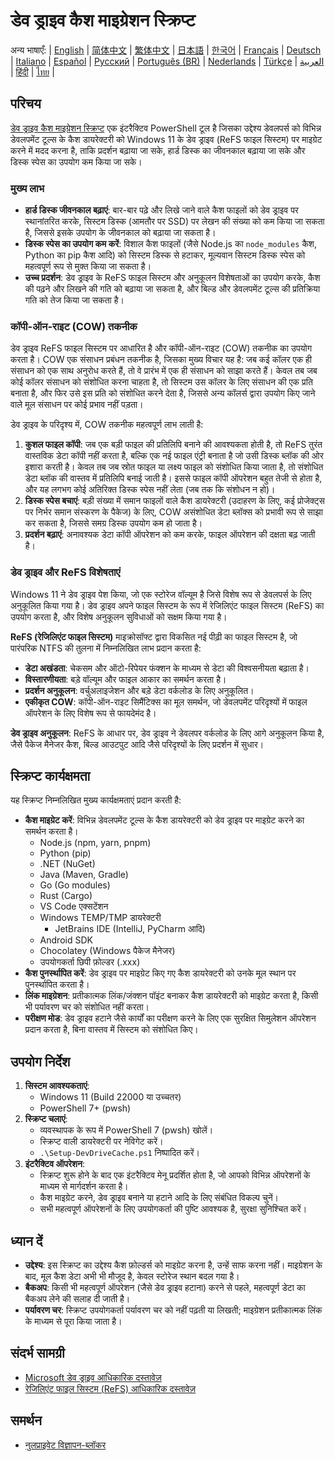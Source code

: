 # डेव ड्राइव कैश माइग्रेशन स्क्रिप्ट

अन्य भाषाएँ:
| [English](README.en-us.md) | [简体中文](README.md) | [繁体中文](README.zh-tw.md) | [日本語](README.ja-jp.md) | [한국어](README.ko-kr.md) | [Français](README.fr-fr.md) | [Deutsch](README.de-de.md) | [Italiano](README.it-it.md) | [Español](README.es-es.md) | [Русский](README.ru-ru.md) | [Português (BR)](README.pt-br.md) | [Nederlands](README.nl-nl.md) | [Türkçe](README.tr-tr.md) | [العربية](README.ar-sa.md) | [हिंदी](README.hi-in.md) | [ไทย](README.th-th.md) |

## परिचय

[डेव ड्राइव कैश माइग्रेशन स्क्रिप्ट](https://github.com/jqknono/migrate-to-win11-dev-drive) एक इंटरैक्टिव PowerShell टूल है जिसका उद्देश्य डेवलपर्स को विभिन्न डेवलपमेंट टूल्स के कैश डायरेक्टरी को Windows 11 के डेव ड्राइव (ReFS फाइल सिस्टम) पर माइग्रेट करने में मदद करना है, ताकि प्रदर्शन बढ़ाया जा सके, हार्ड डिस्क का जीवनकाल बढ़ाया जा सके और डिस्क स्पेस का उपयोग कम किया जा सके।

### मुख्य लाभ

- **हार्ड डिस्क जीवनकाल बढ़ाएं**: बार-बार पढ़े और लिखे जाने वाले कैश फाइलों को डेव ड्राइव पर स्थानांतरित करके, सिस्टम डिस्क (आमतौर पर SSD) पर लेखन की संख्या को कम किया जा सकता है, जिससे इसके उपयोग के जीवनकाल को बढ़ाया जा सकता है।
- **डिस्क स्पेस का उपयोग कम करें**: विशाल कैश फाइलों (जैसे Node.js का `node_modules` कैश, Python का pip कैश आदि) को सिस्टम डिस्क से हटाकर, मूल्यवान सिस्टम डिस्क स्पेस को महत्वपूर्ण रूप से मुक्त किया जा सकता है।
- **उच्च प्रदर्शन**: डेव ड्राइव के ReFS फाइल सिस्टम और अनुकूलन विशेषताओं का उपयोग करके, कैश की पढ़ने और लिखने की गति को बढ़ाया जा सकता है, और बिल्ड और डेवलपमेंट टूल्स की प्रतिक्रिया गति को तेज किया जा सकता है।

### कॉपी-ऑन-राइट (COW) तकनीक

डेव ड्राइव ReFS फाइल सिस्टम पर आधारित है और कॉपी-ऑन-राइट (COW) तकनीक का उपयोग करता है। COW एक संसाधन प्रबंधन तकनीक है, जिसका मुख्य विचार यह है: जब कई कॉलर एक ही संसाधन को एक साथ अनुरोध करते हैं, तो वे प्रारंभ में एक ही संसाधन को साझा करते हैं। केवल तब जब कोई कॉलर संसाधन को संशोधित करना चाहता है, तो सिस्टम उस कॉलर के लिए संसाधन की एक प्रति बनाता है, और फिर उसे इस प्रति को संशोधित करने देता है, जिससे अन्य कॉलर्स द्वारा उपयोग किए जाने वाले मूल संसाधन पर कोई प्रभाव नहीं पड़ता।

डेव ड्राइव के परिदृश्य में, COW तकनीक महत्वपूर्ण लाभ लाती है:

1.  **कुशल फाइल कॉपी**: जब एक बड़ी फाइल की प्रतिलिपि बनाने की आवश्यकता होती है, तो ReFS तुरंत वास्तविक डेटा कॉपी नहीं करता है, बल्कि एक नई फाइल एंट्री बनाता है जो उसी डिस्क ब्लॉक की ओर इशारा करती है। केवल तब जब स्रोत फाइल या लक्ष्य फाइल को संशोधित किया जाता है, तो संशोधित डेटा ब्लॉक की वास्तव में प्रतिलिपि बनाई जाती है। इससे फाइल कॉपी ऑपरेशन बहुत तेजी से होता है, और यह लगभग कोई अतिरिक्त डिस्क स्पेस नहीं लेता (जब तक कि संशोधन न हो)।
2.  **डिस्क स्पेस बचाएं**: बड़ी संख्या में समान फाइलों वाले कैश डायरेक्टरी (उदाहरण के लिए, कई प्रोजेक्ट्स पर निर्भर समान संस्करण के पैकेज) के लिए, COW असंशोधित डेटा ब्लॉक्स को प्रभावी रूप से साझा कर सकता है, जिससे समग्र डिस्क उपयोग कम हो जाता है।
3.  **प्रदर्शन बढ़ाएं**: अनावश्यक डेटा कॉपी ऑपरेशन को कम करके, फाइल ऑपरेशन की दक्षता बढ़ जाती है।

### डेव ड्राइव और ReFS विशेषताएं

Windows 11 ने डेव ड्राइव पेश किया, जो एक स्टोरेज वॉल्यूम है जिसे विशेष रूप से डेवलपर्स के लिए अनुकूलित किया गया है। डेव ड्राइव अपने फाइल सिस्टम के रूप में रेजिलिएंट फाइल सिस्टम (ReFS) का उपयोग करता है, और विशेष अनुकूलन सुविधाओं को सक्षम किया गया है।

**ReFS (रेजिलिएंट फाइल सिस्टम)** माइक्रोसॉफ्ट द्वारा विकसित नई पीढ़ी का फाइल सिस्टम है, जो पारंपरिक NTFS की तुलना में निम्नलिखित लाभ प्रदान करता है:

- **डेटा अखंडता**: चेकसम और ऑटो-रिपेयर फंक्शन के माध्यम से डेटा की विश्वसनीयता बढ़ाता है।
- **विस्तारणीयता**: बड़े वॉल्यूम और फाइल आकार का समर्थन करता है।
- **प्रदर्शन अनुकूलन**: वर्चुअलाइजेशन और बड़े डेटा वर्कलोड के लिए अनुकूलित।
- **एकीकृत COW**: कॉपी-ऑन-राइट सिमैंटिक्स का मूल समर्थन, जो डेवलपमेंट परिदृश्यों में फाइल ऑपरेशन के लिए विशेष रूप से फायदेमंद है।

**डेव ड्राइव अनुकूलन**: ReFS के आधार पर, डेव ड्राइव ने डेवलपर वर्कलोड के लिए आगे अनुकूलन किया है, जैसे पैकेज मैनेजर कैश, बिल्ड आउटपुट आदि जैसे परिदृश्यों के लिए प्रदर्शन में सुधार।

## स्क्रिप्ट कार्यक्षमता

यह स्क्रिप्ट निम्नलिखित मुख्य कार्यक्षमताएं प्रदान करती है:

- **कैश माइग्रेट करें**: विभिन्न डेवलपमेंट टूल्स के कैश डायरेक्टरी को डेव ड्राइव पर माइग्रेट करने का समर्थन करता है।
  - Node.js (npm, yarn, pnpm)
  - Python (pip)
  - .NET (NuGet)
  - Java (Maven, Gradle)
  - Go (Go modules)
  - Rust (Cargo)
  - VS Code एक्सटेंशन
  - Windows TEMP/TMP डायरेक्टरी
    - JetBrains IDE (IntelliJ, PyCharm आदि)
  - Android SDK
  - Chocolatey (Windows पैकेज मैनेजर)
  - उपयोगकर्ता छिपी फ़ोल्डर (.xxx)
- **कैश पुनर्स्थापित करें**: डेव ड्राइव पर माइग्रेट किए गए कैश डायरेक्टरी को उनके मूल स्थान पर पुनर्स्थापित करता है।
- **लिंक माइग्रेशन**: प्रतीकात्मक लिंक/जंक्शन पॉइंट बनाकर कैश डायरेक्टरी को माइग्रेट करता है, किसी भी पर्यावरण चर को संशोधित नहीं करता।
- **परीक्षण मोड**: डेव ड्राइव हटाने जैसे कार्यों का परीक्षण करने के लिए एक सुरक्षित सिमुलेशन ऑपरेशन प्रदान करता है, बिना वास्तव में सिस्टम को संशोधित किए।

## उपयोग निर्देश

1.  **सिस्टम आवश्यकताएं**:
    - Windows 11 (Build 22000 या उच्चतर)
    - PowerShell 7+ (pwsh)
2.  **स्क्रिप्ट चलाएं**:
    - व्यवस्थापक के रूप में PowerShell 7 (pwsh) खोलें।
    - स्क्रिप्ट वाली डायरेक्टरी पर नेविगेट करें।
    - `.\Setup-DevDriveCache.ps1` निष्पादित करें।
3.  **इंटरैक्टिव ऑपरेशन**:
    - स्क्रिप्ट शुरू होने के बाद एक इंटरैक्टिव मेनू प्रदर्शित होता है, जो आपको विभिन्न ऑपरेशनों के माध्यम से मार्गदर्शन करता है।
    - कैश माइग्रेट करने, डेव ड्राइव बनाने या हटाने आदि के लिए संबंधित विकल्प चुनें।
    - सभी महत्वपूर्ण ऑपरेशनों के लिए उपयोगकर्ता की पुष्टि आवश्यक है, सुरक्षा सुनिश्चित करें।

## ध्यान दें

- **उद्देश्य**: इस स्क्रिप्ट का उद्देश्य कैश फ़ोल्डर्स को माइग्रेट करना है, उन्हें साफ करना नहीं। माइग्रेशन के बाद, मूल कैश डेटा अभी भी मौजूद है, केवल स्टोरेज स्थान बदल गया है।
- **बैकअप**: किसी भी महत्वपूर्ण ऑपरेशन (जैसे डेव ड्राइव हटाना) करने से पहले, महत्वपूर्ण डेटा का बैकअप लेने की सलाह दी जाती है।
- **पर्यावरण चर**: स्क्रिप्ट उपयोगकर्ता पर्यावरण चर को नहीं पढ़ती या लिखती; माइग्रेशन प्रतीकात्मक लिंक के माध्यम से पूरा किया जाता है।

## संदर्भ सामग्री

- [Microsoft डेव ड्राइव आधिकारिक दस्तावेज़](https://learn.microsoft.com/en-us/windows/dev-drive/)
- [रेजिलिएंट फाइल सिस्टम (ReFS) आधिकारिक दस्तावेज़](https://learn.microsoft.com/en-us/windows-server/storage/refs/refs-overview)

## समर्थन

- [नुलप्राइवेट विज्ञापन-ब्लॉकर](https://www.nullprivate.com)